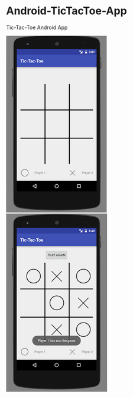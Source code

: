 # Android-TicTacToe-App
Tic-Tac-Toe Android App

![Screeshot](https://github.com/abhishek70/Android-TicTacToe-App/blob/master/screenshots/screenshot_1.png)     ![Screeshot](https://github.com/abhishek70/Android-TicTacToe-App/blob/master/screenshots/screenshot_2.png)
